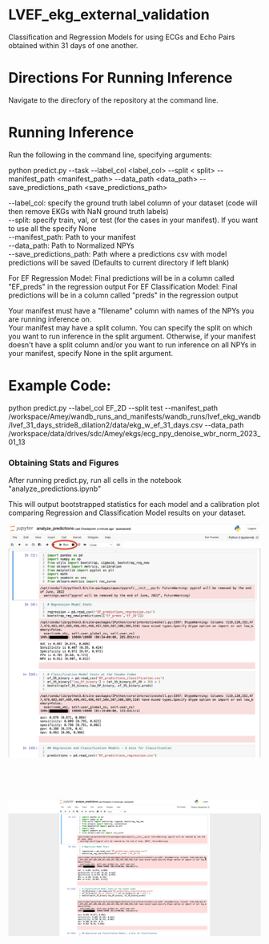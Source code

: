 # LVEF_ekg_external_validation

Classification and Regression Models for using ECGs and Echo Pairs obtained within 31 days of one another.

# Directions For Running Inference

Navigate to the direcfory of the repository at the command line. 

# Running Inference

Run the following in the command line, specifying arguments: 

python predict.py --task <task> --label_col <label_col> --split < split> --manifest_path <manifest_path> --data_path <data_path> --save_predictions_path <save_predictions_path>

--label_col: specify the ground truth label column of your dataset (code will then remove EKGs with NaN ground truth labels) </br>
--split: specify train, val, or test (for the cases in your manifest). If you want to use all the specify None </br>
--manifest_path: Path to your manifest </br>
--data_path: Path to Normalized NPYs </br>
--save_predictions_path: Path where a predictions csv with model predictions will be saved (Defaults to current directory if left blank) </br>

For EF Regression Model: Final predictions will be in a column called "EF_preds" in the regression output
For EF Classification Model: Final predictions will be in a column called "preds" in the regression output</br>

Your manifest must have a "filename" column with names of the NPYs you are running inference on.</br>
Your manifest may have a split column. You can specify the split on which you want to run inference in the split argument. Otherwise, if your manifest doesn't have a split column and/or you want to run inference on all NPYs in your manifest, specify None in the split argument.


# Example Code: 

python predict.py --label_col EF_2D --split test --manifest_path /workspace/Amey/wandb_runs_and_manifests/wandb_runs/lvef_ekg_wandb/lvef_31_days_stride8_dilation2/data/ekg_w_ef_31_days.csv --data_path /workspace/data/drives/sdc/Amey/ekgs/ecg_npy_denoise_wbr_norm_2023_01_13

### Obtaining Stats and Figures</br>

After running predict.py, run all cells in the notebook "analyze_predictions.ipynb"

This will output bootstrapped statistics for each model and a calibration plot comparing Regression and Classification Model results on your dataset.

<img width="1083" alt="image" src="https://github.com/ecg-net/lvef/blob/main/EF_screenshot.png">

</br></br> </br>

![](https://github.com/ecg-net/lvef/blob/main/analyze_predictions_lvef_repo.gif)








